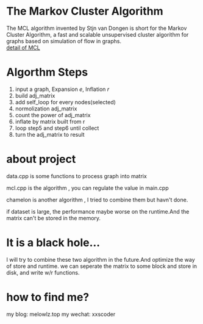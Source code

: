 # The Markov Cluster Algorithm 
The MCL algorithm invented by Stjn van Dongen is short for the Markov Cluster Algorithm, a fast and scalable unsupervised cluster algorithm for graphs based on simulation of flow in graphs.   
[detail of MCL](micans.org/mcl/)

# Algorthm Steps
1. input a graph, Expansion $e$, Inflation $r$
2. build adj_matrix
3. add self_loop for every nodes(selected)
4. normolization adj_matrix
5. count the power of adj_matrix
6. inflate by matrix built from r
7. loop step5 and step6 until collect
9. turn the adj_matrix to result

# about project
data.cpp is some functions to process graph into matrix  

mcl.cpp is the algorithm , you can regulate the value in main.cpp

chamelon is another algorithm , I tried to combine them but havn't done.

if dataset is large, the performance maybe worse on the runtime.And the matrix can't be stored in the memory.

# It is a black hole...
I will try to combine these two algorithm in the future.And optimize the way of store and runtime.
we can seperate the matrix to some block and store in disk, and write w/r functions.

# how to find me?
my blog: melowlz.top
my wechat: xxscoder
